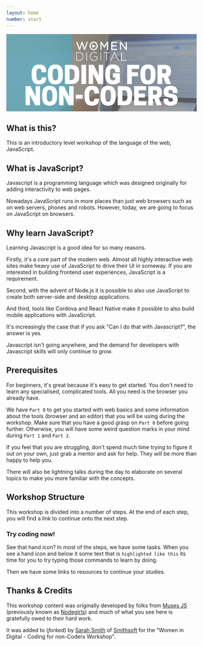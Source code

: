```yaml
---
layout: home
number: start
---
```


<img src="assets/logo.png">

## What is this?

This is an introductory level workshop of the language of the web, JavaScript.

## What is JavaScript?

Javascript is a programming language which was designed originally for adding interactivity to web pages.  

Nowadays JavaScript runs in more places than just web browsers such as on web servers, phones and robots. However, today, we are going to focus on JavaScript on browsers.

## Why learn JavaScript?

Learning Javascript is a good idea for so many reasons.

Firstly, it's a core part of the modern web.  Almost all highly interactive web sites make heavy use of JavaScript to drive their UI in someway.  If you are interested in building frontend user experiences, JavaScript is a requirement.

Second, with the advent of Node.js it is possible to also use JavaScript to create both server-side and desktop applications.

And third, tools like Cordova and React Native make it possible to also build mobile applications with JavaScript.

It's increasingly the case that if you ask "Can I do that with Javascript?", the answer is yes.

Javascript isn't going anywhere, and the demand for developers with Javascript skills will only continue to grow. 


## Prerequisites

For beginners, it's great because it's easy to get started.  You don't need to learn any specialised, complicated tools.  All you need is the browser you already have.

We have `Part 0` to get you started with web basics and some information about the tools (browser and an editor) that you will be using during the workshop. Make sure that you have a good grasp on `Part 0` before going further. Otherwise, you will have some weird question marks in your mind during `Part 1` and `Part 2`.

If you feel that you are struggling, don't spend much time trying to figure it out on your own, just grab a mentor and ask for help. They will be more than happy to help you.

There will also be lightning talks during the day to elaborate on several topics to make you more familiar with the concepts. 


## Workshop Structure

This workshop is divided into a number of steps. At the end of each step, you will 
find a link to continue onto the next step.  

<h3><i class="fa fa-hand-pointer-o " aria-hidden="true"></i> Try coding now!</h3>

See that hand icon?  In most of the steps, we have some tasks.  When you see a hand icon and
below it some text that is `highlighted like this` its time for you to try typing those commands to learn by doing.

Then we have some links to resources to continue your studies.


## Thanks & Credits

This workshop content was originally developed by folks from [Muses JS](musescodejs.org) (previously known as [Nodegirls](http://nodegirls.com.au/)) and
much of what you see here is gratefully owed to their hard work.

It was added to (_forked_) by [Sarah Smith](http://github.com/sarah-j-smith) of [Smithsoft](https://github.com/Smithsoft/) for the "Women in Digital - Coding for non-Coders Workshop".